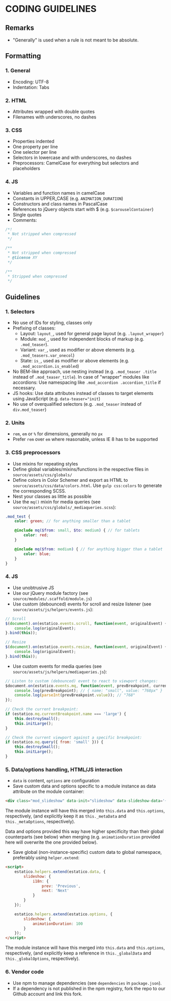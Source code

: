# CODING GUIDELINES

## Remarks

* "Generally" is used when a rule is not meant to be absolute.


## Formatting

### 1. General
* Encoding: UTF-8
* Indentation: Tabs

### 2. HTML
* Attributes wrapped with double quotes
* Filenames with underscores, no dashes

### 3. CSS
* Properties indented
* One property per line
* One selector per line
* Selectors in lowercase and with underscores, no dashes
* Preprocessors: CamelCase for everything but selectors and placeholders

### 4. JS
* Variables and function names in camelCase
* Constants in UPPER_CASE (e.g. ```ANIMATION_DURATION```)
* Constructors and class names in PascalCase
* References to jQuery objects start with $ (e.g. ```$carouselContainer```)
* Single quotes
* Comments:

```js
/*!
 * Not stripped when compressed
 */

/**
 * Not stripped when compressed
 * @license XY
 */

/**
 * Stripped when compressed  
 */
```


## Guidelines

### 1. Selectors
* No use of IDs for styling, classes only
* Prefixing of classes:
	* Layout: ```layout_```, used for general page layout (e.g. ```.layout_wrapper```)
	* Module: ```mod_```, used for independent blocks of markup (e.g. ```.mod_teaser```). 
	* Variant: ```var_```, used as modifier or above elements (e.g. ```.mod_teasers.var_onecol```)
	* State: ```is_```, used as modifier or above elements (e.g. ```.mod_accordion.is_enabled```)
* No BEM-like approach, use nesting instead (e.g. ```.mod_teaser .title``` instead of ```.mod_teaser_title```). In case of "wrapper" modules like accordions: Use namespacing like ```.mod_accordion .accordion_title``` if necessary.
* JS hooks: Use data attributes instead of classes to target elements using JavaScript (e.g. ```data-teaser="init```)
* No use of overqualified selectors (e.g. ```.mod_teaser``` instead of ```div.mod_teaser```)

### 2. Units
* ```rem```, ```em``` or ```%``` for dimensions, generally no ```px```
* Prefer ```rem``` over ```em``` where reasonable, unless IE 8 has to be supported

### 3. CSS preprocessors
* Use mixins for repeating styles
* Define global variables/mixins/functions in the respective files in ```source/assets/css/globals/```
* Define colors in Color Schemer and export as HTML to ```source/assets/css/data/colors.html```. Use ```gulp css:colors``` to generate the corresponding SCSS.
* Nest your classes as little as possible
* Use the ```mq()``` mixin for media queries (see ```source/assets/css/globals/_mediaqueries.scss```):

```scss
.mod_test {
	color: green; // for anything smaller than a tablet

	@include mq($from: small, $to: medium) { // for tablets
		color: red;
	}

	@include mq($from: medium) { // for anything bigger than a tablet
		color: blue;
	}
}
```

### 4. JS
* Use unobtrusive JS
* Use our jQuery module factory (see ```source/modules/.scaffold/module.js```)
* Use custom (debounced) events for scroll and resize listener (see ```source/assets/js/helpers/events.js```):

```js
// Scroll
$(document).on(estatico.events.scroll, function(event, originalEvent) {
	console.log(originalEvent);
}.bind(this));

// Resize
$(document).on(estatico.events.resize, function(event, originalEvent) {
	console.log(originalEvent);
}.bind(this));
```

* Use custom events for media queries (see ```source/assets/js/helpers/mediaqueries.js```):

```js
// Listen to custom (debounced) event to react to viewport changes:
$document.on(estatico.events.mq, function(event, prevBreakpoint, currentBreakpoint) {
	console.log(prevBreakpoint); // { name: "small", value: "768px" }
	console.log(parseInt(prevBreakpoint.value)); // "768"
});

// Check the current breakpoint:
if (estatico.mq.currentBreakpoint.name === 'large') {
	this.destroySmall();
	this.initLarge();
}

// Check the current viewport against a specific breakpoint:
if (estatico.mq.query({ from: 'small' })) {
	this.destroySmall();
	this.initLarge();
}
```

### 5. Data/options handling, HTML/JS interaction

* `data` is content, `options` are configuration
* Save custom data and options specific to a module instance as data attribute on the module container:

```html
<div class="mod_slideshow" data-init="slideshow" data-slideshow-data='{"items": ["Item 1", "Item 2"]}' data-slideshow-options='{"animationDuration": "100"}'></div>
```

The module instance will have this merged into `this.data` and `this.options`, respectively, (and explicitly keep it as `this._metaData` and `this._metaOptions`, respectively).

Data and options provided this way have higher specificity than their global counterparts (see below) when merging (e.g. `animationDuration` provided here will overwrite the one provided below).

* Save global (non-instance-specific) custom data to global namespace, preferably using `helper.extend`:

```html
<script>
	estatico.helpers.extend(estatico.data, {
		slideshow: {
			i18n: {
				prev: 'Previous',
				next: 'Next'
			}
		}
	});

	estatico.helpers.extend(estatico.options, {
		slideshow: {
			animationDuration: 100
		}
	});
</script>
```

The module instance will have this merged into `this.data` and `this.options`, respectively, (and explicitly keep a reference in `this._globalData` and `this._globalOptions`, respectively).

### 6. Vendor code
* Use npm to manage dependencies (see `dependencies` in `package.json`).
* If a dependency is not published in the npm registry, fork the repo to our Github account and link this fork.
